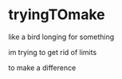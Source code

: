 # tryingTOmake
like a bird longing for something

im trying to get rid of limits
 
to make a difference
